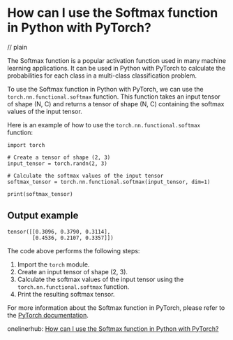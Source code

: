 # How can I use the Softmax function in Python with PyTorch?
// plain

The Softmax function is a popular activation function used in many machine learning applications. It can be used in Python with PyTorch to calculate the probabilities for each class in a multi-class classification problem.

To use the Softmax function in Python with PyTorch, we can use the `torch.nn.functional.softmax` function. This function takes an input tensor of shape (N, C) and returns a tensor of shape (N, C) containing the softmax values of the input tensor.

Here is an example of how to use the `torch.nn.functional.softmax` function:

```
import torch

# Create a tensor of shape (2, 3)
input_tensor = torch.randn(2, 3)

# Calculate the softmax values of the input tensor
softmax_tensor = torch.nn.functional.softmax(input_tensor, dim=1)

print(softmax_tensor)
```

## Output example

```
tensor([[0.3096, 0.3790, 0.3114],
        [0.4536, 0.2107, 0.3357]])
```

The code above performs the following steps:
1. Import the `torch` module.
2. Create an input tensor of shape (2, 3).
3. Calculate the softmax values of the input tensor using the `torch.nn.functional.softmax` function.
4. Print the resulting softmax tensor.

For more information about the Softmax function in PyTorch, please refer to the [PyTorch documentation](https://pytorch.org/docs/stable/nn.functional.html#torch.nn.functional.softmax).

onelinerhub: [How can I use the Softmax function in Python with PyTorch?](https://onelinerhub.com/python-pytorch/how-can-i-use-the-softmax-function-in-python-with-pytorch)